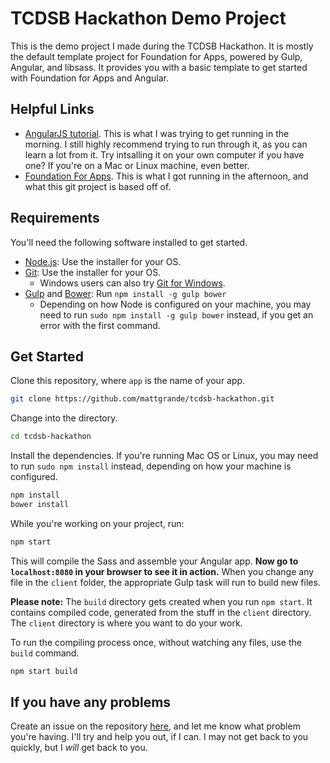 # TCDSB Hackathon Demo Project

This is the demo project I made during the TCDSB Hackathon. It is mostly the default template project for Foundation for Apps, powered by Gulp, Angular, and libsass. It provides you with a basic template to get started with Foundation for Apps and Angular.

## Helpful Links

* [AngularJS tutorial](https://docs.angularjs.org/tutorial). This is what I was trying to get running in the morning. I still highly recommend trying to run through it, as you can learn a lot from it. Try intsalling it on your own computer if you have one? If you're on a Mac or Linux machine, even better.
* [Foundation For Apps](http://foundation.zurb.com/apps.html). This is what I got running in the afternoon, and what this git project is based off of.

## Requirements

You'll need the following software installed to get started.

  - [Node.js](http://nodejs.org): Use the installer for your OS.
  - [Git](http://git-scm.com/downloads): Use the installer for your OS.
    - Windows users can also try [Git for Windows](http://git-for-windows.github.io/).
  - [Gulp](http://gulpjs.com/) and [Bower](http://bower.io): Run `npm install -g gulp bower`
    - Depending on how Node is configured on your machine, you may need to run `sudo npm install -g gulp bower` instead, if you get an error with the first command.

## Get Started

Clone this repository, where `app` is the name of your app.

```bash
git clone https://github.com/mattgrande/tcdsb-hackathon.git
```

Change into the directory.

```bash
cd tcdsb-hackathon
```

Install the dependencies. If you're running Mac OS or Linux, you may need to run `sudo npm install` instead, depending on how your machine is configured.

```bash
npm install
bower install
```

While you're working on your project, run:

```bash
npm start
```

This will compile the Sass and assemble your Angular app. **Now go to `localhost:8080` in your browser to see it in action.** When you change any file in the `client` folder, the appropriate Gulp task will run to build new files.

**Please note:** The `build` directory gets created when you run `npm start`. It contains compiled code, generated from the stuff in the `client` directory. The `client` directory is where you want to do your work.

To run the compiling process once, without watching any files, use the `build` command.

```bash
npm start build
```

## If you have any problems

Create an issue on the repository [here](https://github.com/mattgrande/tcdsb-hackathon/issues), and let me know what problem you're having. I'll try and help you out, if I can. I may not get back to you quickly, but I *will* get back to you.

